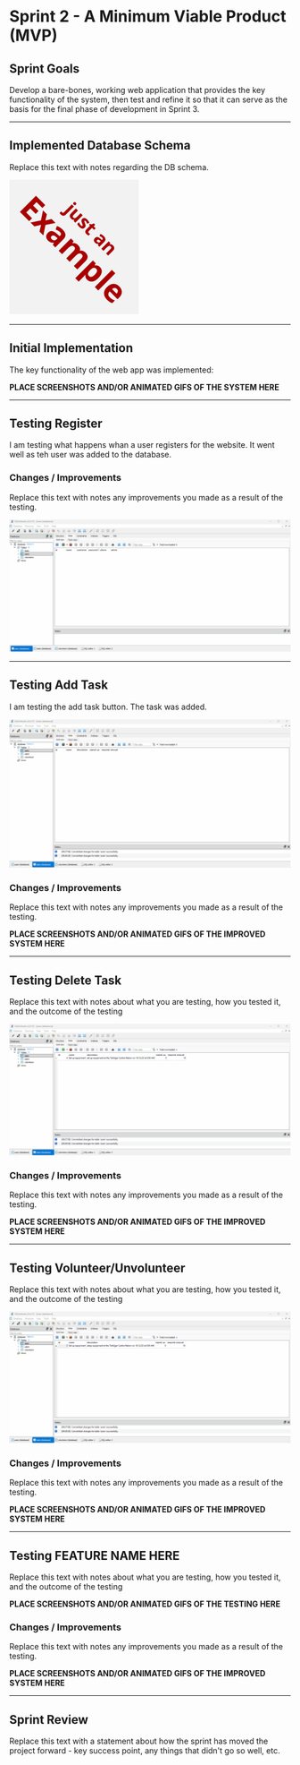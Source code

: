 # Sprint 2 - A Minimum Viable Product (MVP)


## Sprint Goals

Develop a bare-bones, working web application that provides the key functionality of the system, then test and refine it so that it can serve as the basis for the final phase of development in Sprint 3.


---

## Implemented Database Schema

Replace this text with notes regarding the DB schema.

![SCREENSHOT OF DB SCHEMA](screenshots/example.png)


---

## Initial Implementation

The key functionality of the web app was implemented:

**PLACE SCREENSHOTS AND/OR ANIMATED GIFS OF THE SYSTEM HERE**


---

## Testing Register

I am testing what happens whan a user registers for the website. It went well as teh user was added to the database.



### Changes / Improvements

Replace this text with notes any improvements you made as a result of the testing.

![Register](screenshots/user-register.gif)


---

## Testing Add Task

I am testing the add task button. The task was added.

![Add task](screenshots/add-task.gif)

### Changes / Improvements

Replace this text with notes any improvements you made as a result of the testing.

**PLACE SCREENSHOTS AND/OR ANIMATED GIFS OF THE IMPROVED SYSTEM HERE**


---

## Testing Delete Task

Replace this text with notes about what you are testing, how you tested it, and the outcome of the testing

![Delete task](screenshots/delete-task.gif)

### Changes / Improvements

Replace this text with notes any improvements you made as a result of the testing.

**PLACE SCREENSHOTS AND/OR ANIMATED GIFS OF THE IMPROVED SYSTEM HERE**


---

## Testing Volunteer/Unvolunteer

Replace this text with notes about what you are testing, how you tested it, and the outcome of the testing

![Volunteer/Unvolunteer](screenshots/volunteer-and-unvolunteer.gif)

### Changes / Improvements

Replace this text with notes any improvements you made as a result of the testing.

**PLACE SCREENSHOTS AND/OR ANIMATED GIFS OF THE IMPROVED SYSTEM HERE**


---

## Testing FEATURE NAME HERE

Replace this text with notes about what you are testing, how you tested it, and the outcome of the testing

**PLACE SCREENSHOTS AND/OR ANIMATED GIFS OF THE TESTING HERE**

### Changes / Improvements

Replace this text with notes any improvements you made as a result of the testing.

**PLACE SCREENSHOTS AND/OR ANIMATED GIFS OF THE IMPROVED SYSTEM HERE**


---

## Sprint Review

Replace this text with a statement about how the sprint has moved the project forward - key success point, any things that didn't go so well, etc.

